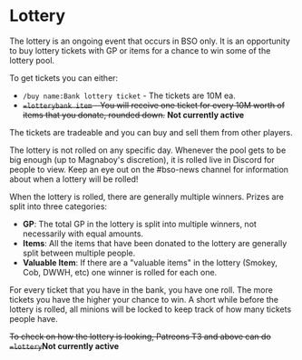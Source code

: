 # Lottery

The lottery is an ongoing event that occurs in BSO only. It is an opportunity to buy lottery tickets with GP or items for a chance to win some of the lottery pool.

To get tickets you can either:

* `/buy name:Bank lottery ticket` - The tickets are 10M ea.
* ~~`=lotterybank item` - You will receive one ticket for every 10M worth of items that you donate, rounded down.~~ **Not currently active**

The tickets are tradeable and you can buy and sell them from other players. 

The lottery is not rolled on any specific day. Whenever the pool gets to be big enough \(up to Magnaboy's discretion\), it is rolled live in Discord for people to view. Keep an eye out on the \#bso-news channel for information about when a lottery will be rolled!

When the lottery is rolled, there are generally multiple winners. Prizes are split into three categories:

* **GP**: The total GP in the lottery is split into multiple winners, not necessarily with equal amounts.
* **Items**: All the items that have been donated to the lottery are generally split between multiple people.  
* **Valuable Item**: If there are a "valuable items" in the lottery \(Smokey, Cob, DWWH, etc\) one winner is rolled for each one.

For every ticket that you have in the bank, you have one roll. The more tickets you have the higher your chance to win. A short while before the lottery is rolled, all minions will be locked to keep track of how many tickets people have.

~~To check on how the lottery is looking, Patreons T3 and above can do `=lottery`~~**Not currently active**
